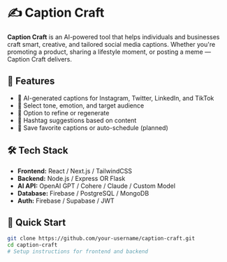 # ✍️ Caption Craft

**Caption Craft** is an AI-powered tool that helps individuals and businesses craft smart, creative, and tailored social media captions. Whether you're promoting a product, sharing a lifestyle moment, or posting a meme — Caption Craft delivers.

## 🚀 Features

- 🤖 AI-generated captions for Instagram, Twitter, LinkedIn, and TikTok
- 🎯 Select tone, emotion, and target audience
- 📝 Option to refine or regenerate
- 🔖 Hashtag suggestions based on content
- 💾 Save favorite captions or auto-schedule (planned)

## 🛠 Tech Stack

- **Frontend:** React / Next.js / TailwindCSS
- **Backend:** Node.js / Express OR Flask
- **AI API:** OpenAI GPT / Cohere / Claude / Custom Model
- **Database:** Firebase / PostgreSQL / MongoDB
- **Auth:** Firebase / Supabase / JWT

## 🧪 Quick Start

```bash
git clone https://github.com/your-username/caption-craft.git
cd caption-craft
# Setup instructions for frontend and backend
